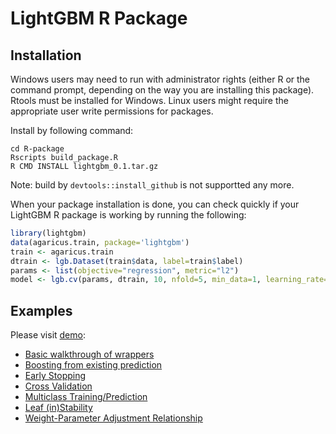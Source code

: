 LightGBM R Package
==================

Installation
------------

Windows users may need to run with administrator rights (either R or the command prompt, depending on the way you are installing this package). Rtools must be installed for Windows. Linux users might require the appropriate user write permissions for packages.

Install by following command:


```
cd R-package
Rscripts build_package.R
R CMD INSTALL lightgbm_0.1.tar.gz
``` 

Note: build by ```devtools::install_github``` is not supportted any more.


When your package installation is done, you can check quickly if your LightGBM R package is working by running the following:

```r
library(lightgbm)
data(agaricus.train, package='lightgbm')
train <- agaricus.train
dtrain <- lgb.Dataset(train$data, label=train$label)
params <- list(objective="regression", metric="l2")
model <- lgb.cv(params, dtrain, 10, nfold=5, min_data=1, learning_rate=1, early_stopping_rounds=10)
```

Examples
------------

Please visit [demo](demo):

* [Basic walkthrough of wrappers](demo/basic_walkthrough.R)
* [Boosting from existing prediction](demo/boost_from_prediction.R)
* [Early Stopping](demo/early_stopping.R)
* [Cross Validation](demo/cross_validation.R)
* [Multiclass Training/Prediction](demo/multiclass.R)
* [Leaf (in)Stability](demo/leaf_stability.R)
* [Weight-Parameter Adjustment Relationship](demo/weight_param.R)
